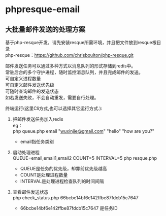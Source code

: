 phpresque-email
===============

大批量邮件发送的处理方案
-------

基于php-resque开发，请先安装resque所需环境，并且把文件放到resque根目录    
php-resque：https://github.com/chrisboulton/php-resque.git  

邮件发送任务可以通过多种方式以消息队列的形式存储到redis中。  
常驻后台的多个守护进程，随时监控消息队列，并且完成邮件的发送。  
可自定义进程数量  
可自定义邮件发送优先级  
可随时查询邮件的发送状态  
如若发送失败，不会自动重发，需要自行处理。  

终端运行(这里Cli方式,也可以选择其它运行方式.):    

1. 把邮件发送任务加入redis    
   eg：      
   php queue.php email "wuxinjie@gmail.com" "hello" "how are you?"   
   * email指任务类别
   
2. 启动处理进程        
   QUEUE=email,email1,email2 COUNT=5 INTERVAL=5 php resque.php      
   * QUEUE是任务的优先级，却靠前优先级越高
   * COUNT是处理进程数量
   * INTERVAL是处理进程检查队列的时间间隔

3. 查看邮件发送状态  
   php check_status.php 66bcbe14bf6e142ffbe87fdcb15c7647
   * 66bcbe14bf6e142ffbe87fdcb15c7647 是任务ID





